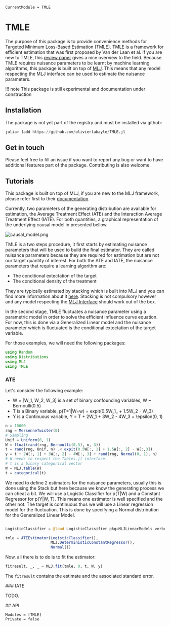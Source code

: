 ```@meta
CurrentModule = TMLE
```

# TMLE

The purpose of this package is to provide convenience methods for 
Targeted Minimum Loss-Based Estimation (TMLE). TMLE is a framework for
efficient estimation that was first proposed by Van der Laan et al.
If you are new to TMLE, this [review paper](https://www.hindawi.com/journals/as/2014/502678/) 
gives a nice overview to the field. Because TMLE requires nuisance parameters 
to be learnt by machine learning algorithms, this package is built on top of 
[MLJ](https://alan-turing-institute.github.io/MLJ.jl/dev/). This means that any model 
respecting the MLJ interface can be used to estimate the nuisance parameters.

!!! note 
    This package is still experimental and documentation under construction


## Installation

The package is not yet part of the registry and must be installed via github:

```julia
julia> ]add https://github.com/olivierlabayle/TMLE.jl
```

## Get in touch

Please feel free to fill an issue if you want to report any bug
or want to have additional features part of the package. 
Contributing is also welcome.

## Tutorials

This package is built on top of MLJ, if you are new to the MLJ framework, 
please refer first to their [documentation](https://alan-turing-institute.github.io/MLJ.jl/dev/).

Currently, two parameters of the generating distribution are available for estimation, the
Average Treatment Effect (ATE) and the Interaction Average 
Treatment Effect (IATE). For both quantities, a graphical representation of the 
underlying causal model in presented bellow.

![causal_model.png](img/causal_model.png)

TMLE is a two steps procedure, it first starts by estimating nuisance 
parameters that will be used to build the final estimator. They are called nuisance parameters
because they are required for estimation but are not our target quantity of interest. 
For both the ATE and IATE, the nuisance parameters that require a learning algorithm are:

- The conditional extectation of the target 
- The conditional density of the treatment

They are typically estimated by stacking which is built into MLJ
and you can find more information about it [here](https://alan-turing-institute.github.io/MLJ.jl/dev/composing_models/#Model-Stacking). Stacking is not compulsory however and any model 
respecting the [MLJ Interface](https://github.com/JuliaAI/MLJModelInterface.jl) should work out of the box.

In the second stage, TMLE fluctuates a nuisance parameter using a parametric model in order to
solve the efficient influence curve equation. For now, this is done via a 
Generalized Linear model and the nuisance parameter which is fluctuated is the
conditional extectation of the target variable.

For those examples, we will need the following packages:

```julia
using Random
using Distributions
using MLJ
using TMLE
```

### ATE

Let's consider the following example:

- W = [W_1, W_2, W_3] is a set of binary confounding variables, W ~ Bernoulli(0.5)
- T is a Binary variable, p(T=1|W=w) = expit(0.5W_1_ + 1.5W_2 - W_3)
- Y is a Continuous variable, Y = T + 2W_1 + 3W_2 - 4W_3 + \epsilon(0, 1)

```julia
n = 10000
rng = MersenneTwister(0)
# Sampling
Unif = Uniform(0, 1)
W = float(rand(rng, Bernoulli(0.5), n, 3))
t = rand(rng, Unif, n) .< expit(0.5W[:, 1] + 1.5W[:, 2] - W[:,3])
y = t + 2W[:, 1] + 3W[:, 2] - 4W[:, 3] + rand(rng, Normal(0, 1), n)
# W needs to respect the Tables.jl interface.
# t is a binary categorical vector
W = MLJ.table(W)
t = categorical(t)
```

We need to define 2 estimators for the nuisance parameters, usually this is 
done using the Stack but here because we know the generating process we can 
cheat a bit. We will use a Logistic Classifier for p(T|W) and a Constant Regressor
for p(Y|W, T). This means one estimator is well specified and the other not. 
The target is continuous thus we will use a Linear regression model 
for the fluctuation. This is done by specifying a Normal distribution for the 
Generalized Linear Model.

```julia

LogisticClassifier = @load LogisticClassifier pkg=MLJLinearModels verbosity=0

tmle = ATEEstimator(LogisticClassifier(),
                    MLJ.DeterministicConstantRegressor(),
                    Normal())

```

Now, all there is to do is to fit the estimator:

```julia
fitresult, _, _ = MLJ.fit(tmle, 0, t, W, y)
```

The `fitresult` contains the estimate and the associated standard error.

### IATE

TODO.

## API 

```@autodocs
Modules = [TMLE]
Private = false
```


```@index
```
